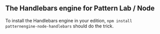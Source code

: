 ## The Handlebars engine for Pattern Lab / Node

To install the Handlebars engine in your edition, `npm install patternengine-node-handlebars` should do the trick.
